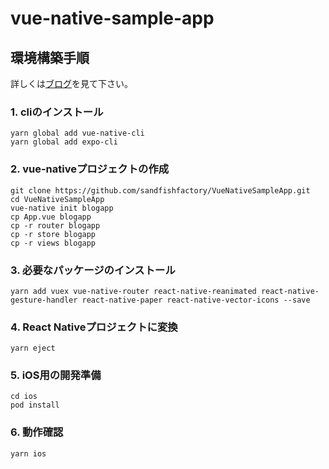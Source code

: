 # vue-native-sample-app

## 環境構築手順
詳しくは[ブログ](https://sandfishfactory.hatenablog.com/entry/2019/11/09/093630)を見て下さい。

### 1. cliのインストール
```
yarn global add vue-native-cli
yarn global add expo-cli
```

### 2. vue-nativeプロジェクトの作成
```
git clone https://github.com/sandfishfactory/VueNativeSampleApp.git
cd VueNativeSampleApp
vue-native init blogapp
cp App.vue blogapp
cp -r router blogapp
cp -r store blogapp
cp -r views blogapp
```


### 3. 必要なパッケージのインストール
```
yarn add vuex vue-native-router react-native-reanimated react-native-gesture-handler react-native-paper react-native-vector-icons --save
```

### 4. React Nativeプロジェクトに変換
```
yarn eject
```

### 5. iOS用の開発準備
```
cd ios
pod install
```

### 6. 動作確認
```
yarn ios
```
